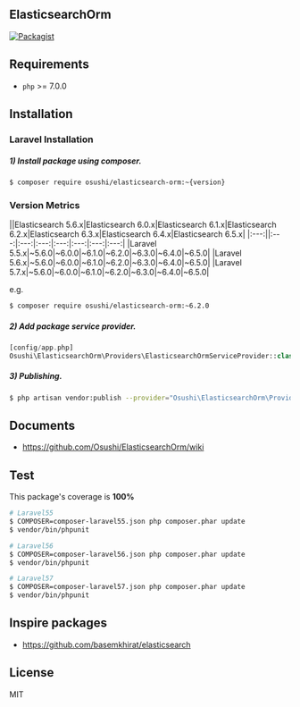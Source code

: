 ## ElasticsearchOrm
[![Packagist](https://img.shields.io/packagist/v/osushi/elasticsearch-orm.svg)](https://packagist.org/packages/osushi/elasticsearch-orm)

## Requirements

- `php` >= 7.0.0

## Installation

### Laravel Installation

##### 1) Install package using composer.

```bash
$ composer require osushi/elasticsearch-orm:~{version}
```

### Version Metrics

||Elasticsearch 5.6.x|Elasticsearch 6.0.x|Elasticsearch 6.1.x|Elasticsearch 6.2.x|Elasticsearch 6.3.x|Elasticsearch 6.4.x|Elasticsearch 6.5.x|
|:---:||:---:|:---:|:---:|:---:|:---:|:---:|:---:|
|Laravel 5.5.x|~5.6.0|~6.0.0|~6.1.0|~6.2.0|~6.3.0|~6.4.0|~6.5.0|
|Laravel 5.6.x|~5.6.0|~6.0.0|~6.1.0|~6.2.0|~6.3.0|~6.4.0|~6.5.0|
|Laravel 5.7.x|~5.6.0|~6.0.0|~6.1.0|~6.2.0|~6.3.0|~6.4.0|~6.5.0|

e.g.
```bash
$ composer require osushi/elasticsearch-orm:~6.2.0
```

##### 2) Add package service provider.

```php
[config/app.php]
Osushi\ElasticsearchOrm\Providers\ElasticsearchOrmServiceProvider::class
```
	
##### 3) Publishing.

```bash
$ php artisan vendor:publish --provider="Osushi\ElasticsearchOrm\Providers\ElasticsearchOrmServiceProvider"
``` 

## Documents
- https://github.com/Osushi/ElasticsearchOrm/wiki

## Test

This package's coverage is **100%**

```bash
# Laravel55
$ COMPOSER=composer-laravel55.json php composer.phar update
$ vendor/bin/phpunit

# Laravel56
$ COMPOSER=composer-laravel56.json php composer.phar update
$ vendor/bin/phpunit

# Laravel57
$ COMPOSER=composer-laravel57.json php composer.phar update
$ vendor/bin/phpunit
```

## Inspire packages
- https://github.com/basemkhirat/elasticsearch 

## License
MIT

